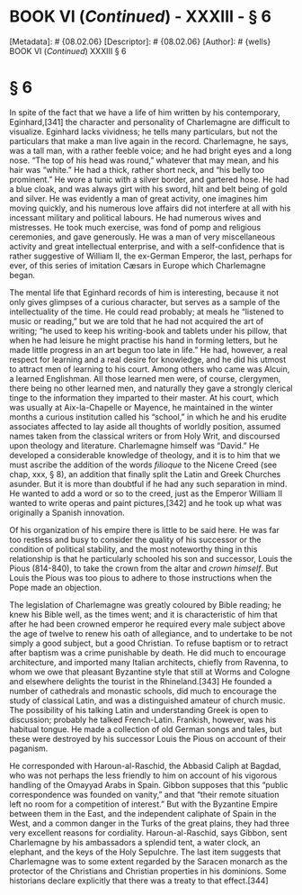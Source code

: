 # BOOK VI (_Continued_) - XXXIII - § 6
[Metadata]: # {08.02.06}
[Descriptor]: # {08.02.06}
[Author]: # {wells}
BOOK VI (_Continued_)
XXXIII
§ 6
# § 6
In spite of the fact that we have a life of him written by his contemporary,
Eginhard,[341] the character and personality of Charlemagne are difficult to
visualize. Eginhard lacks vividness; he tells many particulars, but not the
particulars that make a man live again in the record. Charlemagne, he says, was
a tall man, with a rather feeble voice; and he had bright eyes and a long nose.
“The top of his head was round,” whatever that may mean, and his hair was
“white.” He had a thick, rather short neck, and “his belly too prominent.” He
wore a tunic with a silver border, and gartered hose. He had a blue cloak, and
was always girt with his sword, hilt and belt being of gold and silver. He was
evidently a man of great activity, one imagines him moving quickly, and his
numerous love affairs did not interfere at all with his incessant military and
political labours. He had numerous wives and mistresses. He took much exercise,
was fond of pomp and religious ceremonies, and gave generously. He was a man of
very miscellaneous activity and great intellectual enterprise, and with a
self-confidence that is rather suggestive of William II, the ex-German Emperor,
the last, perhaps for ever, of this series of imitation Cæsars in Europe which
Charlemagne began.

The mental life that Eginhard records of him is interesting, because it not
only gives glimpses of a curious character, but serves as a sample of the
intellectuality of the time. He could read probably; at meals he “listened to
music or reading,” but we are told that he had not acquired the art of writing;
“he used to keep his writing-book and tablets under his pillow, that when he
had leisure he might practise his hand in forming letters, but he made little
progress in an art begun too late in life.” He had, however, a real respect for
learning and a real desire for knowledge, and he did his utmost to attract men
of learning to his court. Among others who came was Alcuin, a learned
Englishman. All those learned men were, of course, clergymen, there being no
other learned men, and naturally they gave a strongly clerical tinge to the
information they imparted to their master. At his court, which was usually at
Aix-la-Chapelle or Mayence, he maintained in the winter months a curious
institution called his “school,” in which he and his erudite associates
affected to lay aside all thoughts of worldly position, assumed names taken
from the classical writers or from Holy Writ, and discoursed upon theology and
literature. Charlemagne himself was “David.” He developed a considerable
knowledge of theology, and it is to him that we must ascribe the addition of
the words _filioque_ to the Nicene Creed (see chap, xxx, § 8), an addition that
finally split the Latin and Greek Churches asunder. But it is more than
doubtful if he had any such separation in mind. He wanted to add a word or so
to the creed, just as the Emperor William II wanted to write operas and paint
pictures,[342] and he took up what was originally a Spanish innovation.

Of his organization of his empire there is little to be said here. He was far
too restless and busy to consider the quality of his successor or the condition
of political stability, and the most noteworthy thing in this relationship is
that he particularly schooled his son and successor, Louis the Pious (814-840),
to take the crown from the altar and _crown himself_. But Louis the Pious was
too pious to adhere to those instructions when the Pope made an objection.

The legislation of Charlemagne was greatly coloured by Bible reading; he knew
his Bible well, as the times went; and it is characteristic of him that after
he had been crowned emperor he required every male subject above the age of
twelve to renew his oath of allegiance, and to undertake to be not simply a
good subject, but a good Christian. To refuse baptism or to retract after
baptism was a crime punishable by death. He did much to encourage architecture,
and imported many Italian architects, chiefly from Ravenna, to whom we owe that
pleasant Byzantine style that still at Worms and Cologne and elsewhere delights
the tourist in the Rhineland.[343] He founded a number of cathedrals and
monastic schools, did much to encourage the study of classical Latin, and was a
distinguished amateur of church music. The possibility of his talking Latin and
understanding Greek is open to discussion; probably he talked French-Latin.
Frankish, however, was his habitual tongue. He made a collection of old German
songs and tales, but these were destroyed by his successor Louis the Pious on
account of their paganism.

He corresponded with Haroun-al-Raschid, the Abbasid Caliph at Bagdad, who was
not perhaps the less friendly to him on account of his vigorous handling of the
Omayyad Arabs in Spain. Gibbon supposes that this “public correspondence was
founded on vanity,” and that “their remote situation left no room for a
competition of interest.” But with the Byzantine Empire between them in the
East, and the independent caliphate of Spain in the West, and a common danger
in the Turks of the great plains, they had three very excellent reasons for
cordiality. Haroun-al-Raschid, says Gibbon, sent Charlemagne by his ambassadors
a splendid tent, a water clock, an elephant, and the keys of the Holy
Sepulchre. The last item suggests that Charlemagne was to some extent regarded
by the Saracen monarch as the protector of the Christians and Christian
properties in his dominions. Some historians declare explicitly that there was
a treaty to that effect.[344]

